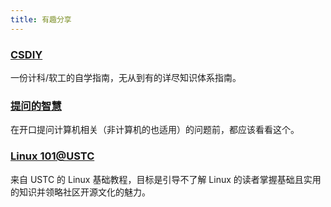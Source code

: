 ```yaml
---
title: 有趣分享
---
```


### [CSDIY](https://csdiy.wiki/)

一份计科/软工的自学指南，无从到有的详尽知识体系指南。

### [提问的智慧](https://github.com/ryanhanwu/How-To-Ask-Questions-The-Smart-Way/blob/main/README-zh_CN.md)

在开口提问计算机相关（非计算机的也适用）的问题前，都应该看看这个。

### [Linux 101@USTC](https://101.lug.ustc.edu.cn/)

来自 USTC 的 Linux 基础教程，目标是引导不了解 Linux 的读者掌握基础且实用的知识并领略社区开源文化的魅力。
